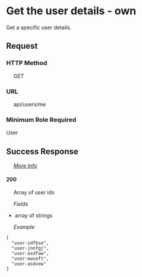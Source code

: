 # Get the user details - own

Get a specific user details.

## Request

### HTTP Method
&nbsp;&nbsp;&nbsp;&nbsp; GET

### URL
&nbsp;&nbsp;&nbsp;&nbsp; api/users/me

### Minimum Role Required
User

## Success Response

&nbsp;&nbsp;&nbsp;&nbsp; [*More Info*](../Kinergize%20-%20API%20General%20Info.md)

#### 200
&nbsp;&nbsp;&nbsp;&nbsp; Array of user ids

&nbsp;&nbsp;&nbsp;&nbsp; *Fields*
- array of strings

&nbsp;&nbsp;&nbsp;&nbsp; *Example*
```
[
  "user-sdfbse",
  "user-jnnfgj",  
  "user-asdfaw",  
  "user-ewseft",  
  "user-asdvew"  
]
```
